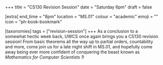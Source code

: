 +++
title = "CS130 Revision Session"
date = "Saturday 6pm"
draft = false

[extra]
end_time = "8pm"
location = "MS.01"
colour = "academic"
emoji = ""
icon = "ph-book-bookmark"

[taxonomies]
tags = ["revision-session"]
+++
As a conclusion to a somewhat hectic week back, UWCS once again brings you a CS130 revision session! From basic theorems all the way up to partial orders, countability and more, come join us for a late night shift in MS.01, and hopefully come away being ever more confident of conquering the beast known as *Mathematics for Computer Scientists 1*!
